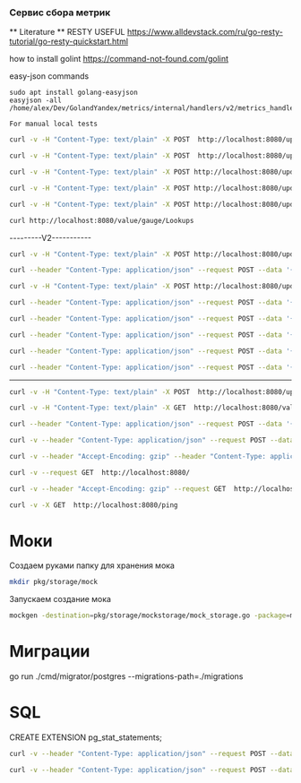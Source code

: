 ### Сервис сбора метрик

** Literature **
RESTY USEFUL
https://www.alldevstack.com/ru/go-resty-tutorial/go-resty-quickstart.html

how to install golint
https://command-not-found.com/golint

easy-json commands
```
sudo apt install golang-easyjson
easyjson -all /home/alex/Dev/GolandYandex/metrics/internal/handlers/v2/metrics_handlers.go 
```

```
For manual local tests
```

```bash
curl -v -H "Content-Type: text/plain" -X POST  http://localhost:8080/update/gauge/param1/2
```

```bash
curl -v -H "Content-Type: text/plain" -X POST  http://localhost:8080/update/gauge1/param1/2
```


```bash
curl -v -H "Content-Type: text/plain" -X POST http://localhost:8080/update/counter/testCounter1/10
```


```bash
curl -v -H "Content-Type: text/plain" -X POST http://localhost:8080/update/gauge/testGauge/111
```

```bash
curl -v -H "Content-Type: text/plain" -X POST http://localhost:8080/update/gauge/Lookups/20.4
```

```bash
curl http://localhost:8080/value/gauge/Lookups
```

---------V2-----------
```bash
curl -v -H "Content-Type: text/plain" -X POST http://localhost:8080/update/gauge/Lookups/21.4
```
```bash
curl --header "Content-Type: application/json" --request POST --data '{"id":"Lookups","type":"gauge"}' http://localhost:8080/value/
```


```bash
curl -v -H "Content-Type: text/plain" -X POST http://localhost:8080/update/counter/testCounter1/10
```
```bash
curl --header "Content-Type: application/json" --request POST --data '{"id":"testCounter1","type":"counter"}' http://localhost:8080/value/
```



```bash
curl --header "Content-Type: application/json" --request POST --data '{"id":"testCounter1","type":"counter","delta":10}' http://localhost:8080/update/
```
```bash
curl --header "Content-Type: application/json" --request POST --data '{"id":"testCounter1","type":"counter"}' http://localhost:8080/value/
```


```bash
curl --header "Content-Type: application/json" --request POST --data '{"id":"testGauge","type":"gauge","value":465528.39165260154}' http://localhost:8080/update/
```
```bash
curl --header "Content-Type: application/json" --request POST --data '{"id":"testGauge","type":"gauge"}' http://localhost:8080/value/
```


----------------
```bash
curl -v -H "Content-Type: text/plain" -X POST  http://localhost:8080/update/gauge/param2/2
```
```bash
curl -v -H "Content-Type: text/plain" -X GET  http://localhost:8080/value/gauge/param2
```
```bash
curl --header "Content-Type: application/json" --request POST --data '{"id":"testCounter14","type":"counter","delta":10}' http://localhost:8080/update/
```
```bash
curl -v --header "Content-Type: application/json" --request POST --data '{"id":"testCounter14","type":"counter"}' http://localhost:8080/value/
```
```bash
curl -v --header "Accept-Encoding: gzip" --header "Content-Type: application/json" --request POST --data '{"id":"test_counter","type":"counter"}' http://localhost:8080/value/ --compressed
```

```bash
curl -v --request GET  http://localhost:8080/
```

```bash
curl -v --header "Accept-Encoding: gzip" --request GET  http://localhost:8080/ --compressed
```

```bash
curl -v -X GET  http://localhost:8080/ping
```

# Моки
Создаем руками папку для хранения мока
```bash
mkdir pkg/storage/mock
```
Запускаем создание мока 
```bash
mockgen -destination=pkg/storage/mockstorage/mock_storage.go -package=mockstorage github.com/AlexBlackNn/metrics/internal/services/metricsservice MetricsStorage,HealthChecker
```

# Миграции 
go run ./cmd/migrator/postgres  --migrations-path=./migrations

# SQL 
CREATE EXTENSION pg_stat_statements; 


```bash
curl -v --header "Content-Type: application/json" --request POST --data '{"id":"test_counter","type":"counter"}' http://localhost:8080/value/
```
```bash
curl -v --header "Content-Type: application/json" --request POST --data '{"id":"test_gauge","type":"gauge"}' http://localhost:8080/value/
```
